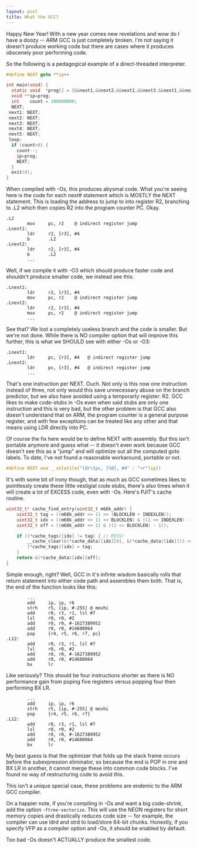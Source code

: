 ```yaml
---
layout: post
title: What the GCC?
---
```


Happy New Year! With a new year comes new revelations and wow do I have a doozy -- ARM GCC is just completely broken. I'm not saying it doesn't produce working code but there are cases where it produces obscenely poor performing code.

So the following is a pedagogical example of a direct-threaded interpreter.
```c
#define NEXT goto **ip++

int main(void) {
  static void  *prog[] = {&&next1,&&next2,&&next1,&&next3,&&next1,&&next4,&&next1,&&next5,&&next1,&&loop};
  void **ip=prog;
  int    count = 100000000;
  NEXT;
 next1: NEXT;
 next2: NEXT;
 next3: NEXT;
 next4: NEXT;
 next5: NEXT;
 loop:
  if (count>0) {
    count--;
    ip=prog;
    NEXT;
  }
  exit(0);
}
```
When compiled with -Os, this produces abysmal code. What you're seeing here is the code for each next# statement which is MOSTLY the NEXT statement. This is loading the address to jump to into register R2, branching to .L2 which then copies R2 into the program counter PC. Okay.
```
.L2
        mov     pc, r2    @ indirect register jump
.Lnext1:
        ldr     r2, [r3], #4
        b       .L2
.Lnext2:
        ldr     r2, [r3], #4
        b       .L2
        ...
```
Well, if we compile it with -O3 which should produce faster code and shouldn't produce smaller code, we instead see this:
```
.Lnext1:
        ldr     r2, [r3], #4
        mov     pc, r2    @ indirect register jump
.Lnext2:
        ldr     r2, [r3], #4
        mov     pc, r2    @ indirect register jump
        ...
```
See that? We lost a completely useless branch and the code is smaller. But we're not done. While there is NO compiler option that will improve this further, this is what we SHOULD see with either -Os or -O3:
```
.Lnext1:
        ldr     pc, [r3], #4   @ indirect register jump
.Lnext2:
        ldr     pc, [r3], #4   @ indirect register jump
        ...
```
That's one instruction per NEXT. Ouch. Not only is this now one instruction instead of three, not only would this save unnecessary abuse on the branch predictor, but we also have avoided using a temporarty register: R2. GCC likes to make code-stubs in -Os even when said stubs are only one instruction and this is very bad, but the other problem is that GCC also doesn't understand that on ARM, the program counter is a general purpose register, and with few exceptions can be treated like any other and that means using LDR directly into PC.

Of course the fix here would be to define NEXT with assembly. But this isn't portable anymore and guess what -- it doesn't even work because GCC doesn't see this as a "jump" and will optimize out all the computed goto labels. To date, I've not found a reasonable workaround, portable or not.
```c
#define NEXT asm __volatile("ldr\tpc, [%0], #4" : "+r"(ip))
```

It's with some bit of irony though, that as much as GCC sometimes likes to pointlessly create these little vestigial code stubs, there's also times when it will create a lot of EXCESS code, even with -Os. Here's PJIT's cache routine.
```c
uint32_t* cache_find_entry(uint32_t m68k_addr) {
    uint32_t tag = ((m68k_addr >> 1) >> (BLOCKLEN + INDEXLEN));
    uint32_t idx = ((m68k_addr >> 1) >> BLOCKLEN) & ((1 << INDEXLEN) - 1);
    uint32_t off = ((m68k_addr >> 1) & ((1 << BLOCKLEN) - 1));

    if ((*cache_tags)[idx] != tag) { // MISS!
        __cache_clear(&(*cache_data)[idx][0], &(*cache_data)[idx][(1 << BLOCKLEN) - 2]);
        (*cache_tags)[idx] = tag;
    }
    return &(*cache_data)[idx][off];
}
```
Simple enough, right? Well, GCC in it's infinte wisdom basically rolls that return statement into either code path and assembles them both. That is, the end of the function looks like this:
```
        ...
        add     ip, ip, r6
        strh    r5, [ip, #-255] @ movhi
        add     r0, r3, r1, lsl #7
        lsl     r0, r0, #2
        add     r0, r0, #-1627389952
        add     r0, r0, #14680064
        pop     {r4, r5, r6, r7, pc}
.L12:
        add     r0, r3, r1, lsl #7
        lsl     r0, r0, #2
        add     r0, r0, #-1627389952
        add     r0, r0, #14680064
        bx      lr
```
Like seriously? This should be four instructions shorter as there is NO performance gain from poping five registers versus popping four then performing BX LR.
```
        ...
        add     ip, ip, r6
        strh    r5, [ip, #-255] @ movhi
        pop     {r4, r5, r6, r7}
.L12:
        add     r0, r3, r1, lsl #7
        lsl     r0, r0, #2
        add     r0, r0, #-1627389952
        add     r0, r0, #14680064
        bx      lr
```
My best guess is that the optimizer that folds up the stack frame occurs before the subexpression eliminator, so because the end is POP in one and BX LR in another, it cannot merge these into common code blocks. I've found no way of restructuring code to avoid this.

This isn't a unique special case, these problems are endemic to the ARM GCC compiler.

On a happier note, if you're compiling in -Os and want a big code-shrink, add the option `-ftree-vectorize`. This will use the NEON registers for short memory copies and drastically reduces code size -- for example, the compiler can use ldrd and strd to load/store 64-bit chunks. Honestly, if you specify VFP as a compiler option and -Os, it should be enabled by default.

Too bad -Os doesn't ACTUALLY produce the smallest code.
